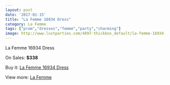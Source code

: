 ```yaml
---
layout: post
date: '2017-01-15'
title: "La Femme 16934 Dress"
category: La Femme
tags: ["prom","dresses","femme","party","charming"]
image: http://www.lustparties.com/4897-thickbox_default/la-femme-16934-dress.jpg
---
```

La Femme 16934 Dress

On Sales: **$338**
<a href="https://www.lustparties.com/en/la-femme/1631-la-femme-16934-dress.html"><amp-img layout="responsive" width="600" height="600" src="//www.lustparties.com/4897-thickbox_default/la-femme-16934-dress.jpg" alt="La Femme 16934 Dress 0" /></a>
<a href="https://www.lustparties.com/en/la-femme/1631-la-femme-16934-dress.html"><amp-img layout="responsive" width="600" height="600" src="//www.lustparties.com/4899-thickbox_default/la-femme-16934-dress.jpg" alt="La Femme 16934 Dress 1" /></a>
<a href="https://www.lustparties.com/en/la-femme/1631-la-femme-16934-dress.html"><amp-img layout="responsive" width="600" height="600" src="//www.lustparties.com/4898-thickbox_default/la-femme-16934-dress.jpg" alt="La Femme 16934 Dress 2" /></a>

Buy it: [La Femme 16934 Dress](https://www.lustparties.com/en/la-femme/1631-la-femme-16934-dress.html "La Femme 16934 Dress")

View more: [La Femme](https://www.lustparties.com/en/4-la-femme "La Femme")